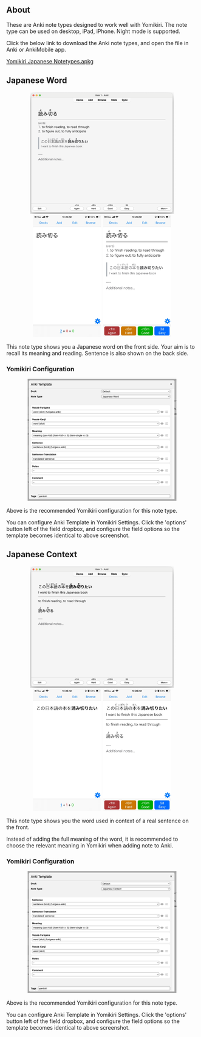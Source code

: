 ## About

These are Anki note types designed to work well with Yomikiri.
The note type can be used on desktop, iPad, iPhone.
Night mode is supported.

Click the below link to download the Anki note types, and open the file in Anki or AnkiMobile app.

<a href="https://raw.githubusercontent.com/bluegreenmagick/yomikiri/main/extra/resources/anki/Yomikiri%20Japanese%20Notetypes.apkg">Yomikiri Japanese Notetypes.apkg</a>

## Japanese Word

<p align="center">
  <img src="./extra/resources/anki/yomikiri_anki_jp_word_back.png" height="320"/>
  <img src="./extra/resources/anki/yomikiri_anki_iphone_jp_word_front.jpeg" height="320"/>
  <img src="./extra/resources/anki/yomikiri_anki_iphone_jp_word_back.jpeg" height="320"/>
</p>

This note type shows you a Japanese word on the front side. Your aim is to recall its meaning and reading. Sentence is also shown on the back side.

### Yomikiri Configuration

<p align="center">
  <img src="./extra/resources/anki/yomikiri_anki_template_jp_word.png" height="320"/>
</p>

Above is the recommended Yomikiri configuration for this note type.

You can configure Anki Template in Yomikiri Settings. Click the 'options' button left of the field dropbox, and configure the field options so the template becomes identical to above screenshot.

## Japanese Context

<p align="center">
  <img src="./extra/resources/anki/yomikiri_anki_jp_context_back.png" height="320"/>
  <img src="./extra/resources/anki/yomikiri_anki_iphone_jp_context_front.jpeg" height="320"/>
  <img src="./extra/resources/anki/yomikiri_anki_iphone_jp_context_back.jpeg" height="320"/>
</p>

This note type shows you the word used in context of a real sentence on the front.

Instead of adding the full meaning of the word, it is recommended to choose the relevant meaning in Yomikiri when adding note to Anki.

### Yomikiri Configuration

<p align="center">
  <img src="./extra/resources/anki/yomikiri_anki_template_jp_context.png" height="320"/>
</p>

Above is the recommended Yomikiri configuration for this note type.

You can configure Anki Template in Yomikiri Settings. Click the 'options' button left of the field dropbox, and configure the field options so the template becomes identical to above screenshot.
